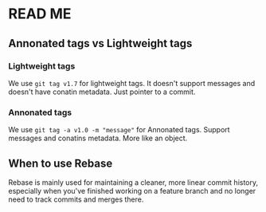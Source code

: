 # READ ME

## Annonated tags vs Lightweight tags
### Lightweight tags
We use `git tag v1.7` for lightweight tags.
It doesn't support messages and doesn't have conatin metadata. Just pointer to a commit.
### Annonated tags
We use `git tag -a v1.0 -m "message"` for Annonated tags.
Support messages and conatins metadata. More like an object.

## When to use Rebase
Rebase is mainly used for maintaining a cleaner, more linear commit history, especially when you've finished working on a feature branch and no longer need to track commits and merges there.

